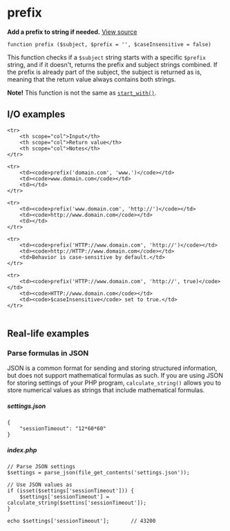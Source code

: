 
# prefix

**Add a prefix to string if needed.** [View source](https://bitbucket.org/Eiskis/baseline-php/src/default/source/strings/prefix/prefix.php?at=default)

	function prefix ($subject, $prefix = '', $caseInsensitive = false)

This function checks if a `$subject` string starts with a specific `$prefix` string, and if it doesn't, returns the prefix and subject strings combined. If the prefix is already part of the subject, the subject is returned as is, meaning that the return value always contains both strings.

**Note!** This function is not the same as [`start_with()`](/strings/start_with/start_with).



## I/O examples

<table>

	<tr>
		<th scope="col">Input</th>
		<th scope="col">Return value</th>
		<th scope="col">Notes</th>
	</tr>

	<tr>
		<td><code>prefix('domain.com', 'www.')</code></td>
		<td><code>www.domain.com</code></td>
		<td></td>
	</tr>

	<tr>
		<td><code>prefix('www.domain.com', 'http://')</code></td>
		<td><code>http://www.domain.com</code></td>
		<td></td>
	</tr>

	<tr>
		<td><code>prefix('HTTP://www.domain.com', 'http://')</code></td>
		<td><code>http://HTTP://www.domain.com</code></td>
		<td>Behavior is case-sensitive by default.</td>
	</tr>

	<tr>
		<td><code>prefix('HTTP://www.domain.com', 'http://', true)</code></td>
		<td><code>HTTP://www.domain.com</code></td>
		<td><code>$caseInsensitive</code> set to true.</td>
	</tr>

</table>



## Real-life examples

### Parse formulas in JSON

JSON is a common format for sending and storing structured information, but does not support mathematical formulas as such. If you are using JSON for storing settings of your PHP program, `calculate_string()` allows you to store numerical values as strings that include mathematical formulas.

##### settings.json
	{
		"sessionTimeout": "12*60*60"
	}

##### index.php
	// Parse JSON settings
	$settings = parse_json(file_get_contents('settings.json'));

	// Use JSON values as 
	if (isset($settings['sessionTimeout'])) {
		$settings['sessionTimeout'] = calculate_string($settins['sessionTimeout']);
	}

	echo $settings['sessionTimeout'];		// 43200
